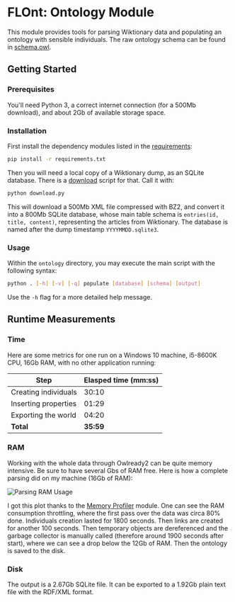 # FLOnt: Ontology Module

This module provides tools for parsing Wiktionary data and populating an ontology with sensible individuals. The raw ontology schema can be found in [schema.owl](schema.owl).

## Getting Started

### Prerequisites

You'll need Python 3, a correct internet connection (for a 500Mb download), and about 2Gb of available storage space.

### Installation

First install the dependency modules listed in the [requirements](requirements.txt):

```bash
pip install -r requirements.txt
```

Then you will need a local copy of a Wiktionary dump, as an SQLite database. There is a [download](download.py) script for that. Call it with:

```bash
python download.py
```

This will download a 500Mb XML file compressed with BZ2, and convert it into a 800Mb SQLite database, whose main table schema is `entries(id, title, content)`, representing the articles from Wiktionary. The database is named after the dump timestamp `YYYYMMDD.sqlite3`.

### Usage

Within the `ontology` directory, you may execute the main script with the following syntax:

```bash
python . [-h] [-v] [-q] populate [database] [schema] [output]
```

Use the `-h` flag for a more detailed help message.

## Runtime Measurements

### Time

Here are some metrics for one run on a Windows 10 machine, i5-8600K CPU, 16Gb RAM, with no other application running:

Step | Elasped time (mm:ss)
--- | ---
Creating individuals | 30:10
Inserting properties | 01:29
Exporting the world | 04:20
**Total** | **35:59**

### RAM

Working with the whole data through Owlready2 can be quite memory intensive. Be sure to have several Gbs of RAM free. Here is how a complete parsing did on my machine (16Gb of RAM):

![Parsing RAM Usage](https://i.imgur.com/CrhnDtJ.png)

I got this plot thanks to the [Memory Profiler](https://pypi.org/project/memory-profiler/) module. One can see the RAM consumption throttling, where the first pass over the data was circa 80% done. Individuals creation lasted for 1800 seconds. Then links are created for another 100 seconds. Then temporary objects are dereferenced and the garbage collector is manually called (therefore around 1900 seconds after start), where we can see a drop below the 12Gb of RAM. Then the ontology is saved to the disk.

### Disk

The output is a 2.67Gb SQLite file. It can be exported to a 1.92Gb plain text file with the RDF/XML format.
